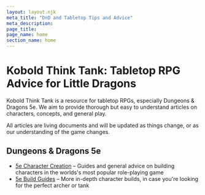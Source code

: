 ```yaml
---
layout: layout.njk
meta_title: "DnD and Tabletop Tips and Advice"
meta_description: 
page_title: 
page_name: home
section_name: home
---
```


# Kobold Think Tank: Tabletop RPG Advice for Little Dragons

Kobold Think Tank is a resource for tabletop RPGs, especially Dungeons &amp; Dragons 5e. We aim to provide thorough but easy to understand articles on characters, concepts, and general play.

All articles are living documents and will be updated as things change, or as our understanding of the game changes.

## Dungeons &amp; Dragons 5e

* [5e Character Creation](/5e-character-creation/) &ndash; Guides and general advice on building characters in the worlds's most popular role-playing game
* [5e Build Guides](/5e-build-guides) &ndash; More in-depth character builds, in case you're looking for the perfect archer or tank